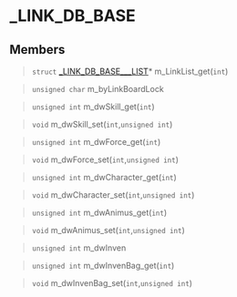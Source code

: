 # _LINK_DB_BASE
 
## Members
 
> `struct` [_LINK_DB_BASE___LIST](lua/classes/_LINK_DB_BASE___LIST.md)* m_LinkList_get(`int`)
 
> `unsigned char` m_byLinkBoardLock
 
> `unsigned int` m_dwSkill_get(`int`)
 
> `void` m_dwSkill_set(`int`,`unsigned int`)
 
> `unsigned int` m_dwForce_get(`int`)
 
> `void` m_dwForce_set(`int`,`unsigned int`)
 
> `unsigned int` m_dwCharacter_get(`int`)
 
> `void` m_dwCharacter_set(`int`,`unsigned int`)
 
> `unsigned int` m_dwAnimus_get(`int`)
 
> `void` m_dwAnimus_set(`int`,`unsigned int`)
 
> `unsigned int` m_dwInven
 
> `unsigned int` m_dwInvenBag_get(`int`)
 
> `void` m_dwInvenBag_set(`int`,`unsigned int`)
 

